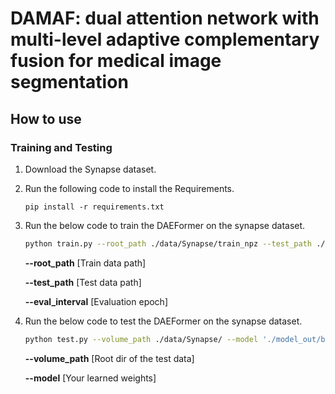# DAMAF: dual attention network with multi-level adaptive complementary fusion for medical image segmentation

## How to use
### Training and Testing

1. Download the Synapse dataset.

2. Run the following code to install the Requirements.

   `pip install -r requirements.txt`

3. Run the below code to train the DAEFormer on the synapse dataset.

   ```bash
   python train.py --root_path ./data/Synapse/train_npz --test_path ./data/Synapse/test_vol_h5 --batch_size 16 --eval_interval 20 --max_epochs 400
   ```

   **--root_path**     [Train data path]

   **--test_path**     [Test data path]

   **--eval_interval** [Evaluation epoch]

 4. Run the below code to test the DAEFormer on the synapse dataset.

    ```bash
    python test.py --volume_path ./data/Synapse/ --model './model_out/best_model.pth'
    ```

    **--volume_path**   [Root dir of the test data]
        
    **--model**    [Your learned weights]
